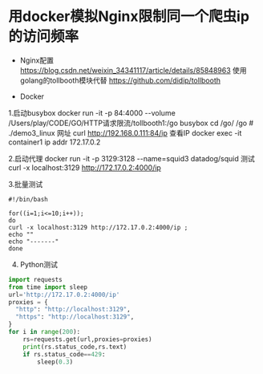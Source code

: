 # 用docker模拟Nginx限制同一个爬虫ip的访问频率

- Nginx配置
https://blog.csdn.net/weixin_34341117/article/details/85848963
使用golang的tollbooth模块代替
https://github.com/didip/tollbooth

- Docker

1.启动busybox
docker run -it -p 84:4000 --volume /Users/play/CODE/GO/HTTP请求限流/tollbooth1:/go busybox
cd /go/
/go # ./demo3_linux
网址
curl http://192.168.0.111:84/ip
查看IP
docker exec -it container1 ip addr
172.17.0.2

2.启动代理
docker run -it -p 3129:3128 --name=squid3  datadog/squid
测试
curl -x localhost:3129 http://172.17.0.2:4000/ip

3.批量测试
```shell script
#!/bin/bash

for((i=1;i<=10;i++));
do
curl -x localhost:3129 http://172.17.0.2:4000/ip ;
echo ""
echo "-------"
done
```

4. Python测试
```python
import requests
from time import sleep
url='http://172.17.0.2:4000/ip'
proxies = {
  "http": "http://localhost:3129",
  "https": "http://localhost:3129",
}
for i in range(200):
    rs=requests.get(url,proxies=proxies)
    print(rs.status_code,rs.text)
    if rs.status_code==429:
        sleep(0.3)
```